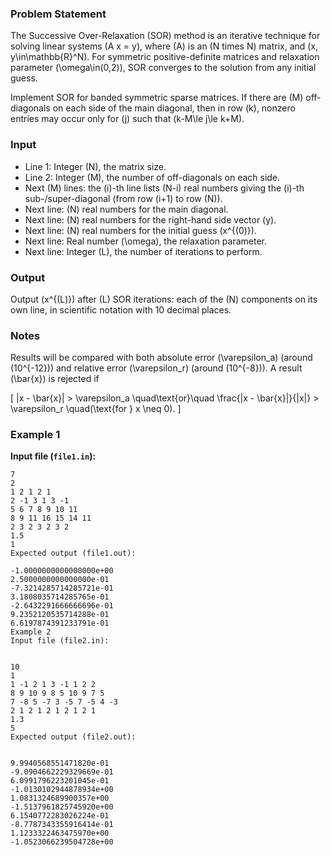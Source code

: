 ### Problem Statement
The Successive Over-Relaxation (SOR) method is an iterative technique for solving linear systems \(A x = y\), where \(A\) is an \(N times N\) matrix, and \(x, y\in\mathbb{R}^N\). For symmetric positive-definite matrices and relaxation parameter \(\omega\in(0,2)\), SOR converges to the solution from any initial guess.

Implement SOR for banded symmetric sparse matrices. If there are \(M\) off-diagonals on each side of the main diagonal, then in row \(k\), nonzero entries may occur only for \(j\) such that \(k-M\le j\le k+M\).

### Input
- Line 1: Integer \(N\), the matrix size.  
- Line 2: Integer \(M\), the number of off-diagonals on each side.  
- Next \(M\) lines: the \(i\)-th line lists \(N-i\) real numbers giving the \(i\)-th sub-/super-diagonal (from row \(i+1\) to row \(N\)).  
- Next line: \(N\) real numbers for the main diagonal.  
- Next line: \(N\) real numbers for the right-hand side vector \(y\).  
- Next line: \(N\) real numbers for the initial guess \(x^{(0)}\).  
- Next line: Real number \(\omega\), the relaxation parameter.  
- Next line: Integer \(L\), the number of iterations to perform.

### Output
Output \(x^{(L)}\) after \(L\) SOR iterations: each of the \(N\) components on its own line, in scientific notation with 10 decimal places.

### Notes
Results will be compared with both absolute error \(\varepsilon_a\) (around \(10^{-12}\)) and relative error \(\varepsilon_r\) (around \(10^{-8}\)). A result \(\bar{x}\) is rejected if

\[
|x - \bar{x}| > \varepsilon_a \quad\text{or}\quad \frac{|x - \bar{x}|}{|x|} > \varepsilon_r \quad(\text{for } x \neq 0).
\]

### Example 1
**Input file (`file1.in`):**
```plaintext
7
2
1 2 1 2 1
2 -1 3 1 3 -1
5 6 7 8 9 10 11
8 9 11 16 15 14 11
2 3 2 3 2 3 2
1.5
1
Expected output (file1.out):

-1.0000000000000000e+00
2.5000000000000000e-01
-7.3214285714285721e-01
3.1808035714285765e-01
-2.6432291666666696e-01
9.2352120535714288e-01
6.6197874391233791e-01
Example 2
Input file (file2.in):


10
1
1 -1 2 1 3 -1 1 2 2
8 9 10 9 8 5 10 9 7 5
7 -8 5 -7 3 -5 7 -5 4 -3
2 1 2 1 2 1 2 1 2 1
1.3
5
Expected output (file2.out):


9.9940568551471820e-01
-9.0904662229329669e-01
6.0991796223201045e-01
-1.0130102944878934e+00
1.0831324689900357e+00
-1.5137961825745920e+00
6.1540772283026224e-01
-8.7787343355916414e-01
1.1233322463475970e+00
-1.0523066239504728e+00
